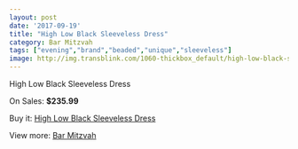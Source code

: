 ```yaml
---
layout: post
date: '2017-09-19'
title: "High Low Black Sleeveless Dress"
category: Bar Mitzvah
tags: ["evening","brand","beaded","unique","sleeveless"]
image: http://img.transblink.com/1060-thickbox_default/high-low-black-sleeveless-dress.jpg
---
```

High Low Black Sleeveless Dress

On Sales: **$235.99**
<a href="https://www.transblink.com/en/bar-mitzvah/310-high-low-black-sleeveless-dress.html"><amp-img layout="responsive" width="600" height="600" src="//img.transblink.com/1060-thickbox_default/high-low-black-sleeveless-dress.jpg" alt="High Low Black Sleeveless Dress 0" /></a>
<a href="https://www.transblink.com/en/bar-mitzvah/310-high-low-black-sleeveless-dress.html"><amp-img layout="responsive" width="600" height="600" src="//img.transblink.com/1061-thickbox_default/high-low-black-sleeveless-dress.jpg" alt="High Low Black Sleeveless Dress 1" /></a>

Buy it: [High Low Black Sleeveless Dress](https://www.transblink.com/en/bar-mitzvah/310-high-low-black-sleeveless-dress.html "High Low Black Sleeveless Dress")

View more: [Bar Mitzvah](https://www.transblink.com/en/2-bar-mitzvah "Bar Mitzvah")